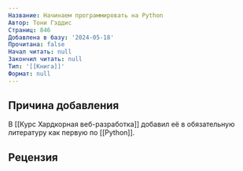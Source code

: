```yaml
---
Название: Начинаем программировать на Python
Автор: Тони Гэддис
Страниц: 846
Добавлена в базу: '2024-05-18'
Прочитана: false
Начал читать: null
Закончил читать: null
Тип: '[[Книга]]'
Формат: null
---
```

## Причина добавления

В [[Курс Хардкорная веб-разработка]] добавил её в обязательную литературу как первую по [[Python]].

## Рецензия